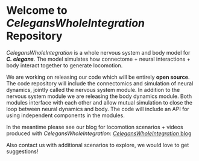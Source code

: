 # Welcome to _CelegansWholeIntegration_ Repository

_CelegansWholeIntegration_ is a whole nervous system and body model for _**C. elegans**_. The model simulates how connectome + neural interactions + body interact together to generate locomotion. 

We are working on releasing our code which will be entirely **open source**. The code repository will include the connectomics and simulation of neural dynamics, jointly called the nervous system module. In addition to the nervous system module we are releasing the body dynamics module. Both modules interface with each other and allow mutual simulation to close the loop between neural dynamics and body. The code will include an API for using independent components in the modules.

In the meantime please see our blog for locomotion scenarios + videos produced with _CelegansWholeIntegration_:
[_CelegansWholeIntegration_ blog](https://shlizee.github.io/CelegansWholeIntegration/)  

Also contact us with additional scenarios to explore, we would love to get suggestions!



